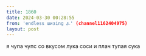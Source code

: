 ```yaml
---
title: 1860
date: 2024-03-30 00:28:55
from: 'endless шизing ⍼' (channel1162404975)
layout: post
---
```


я чупа чупс со вкусом лука
соси и плач тупая сука
